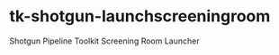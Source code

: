 tk-shotgun-launchscreeningroom
==============================

Shotgun Pipeline Toolkit Screening Room Launcher

